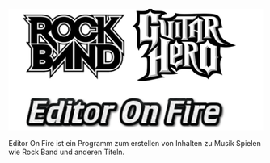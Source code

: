 <p align="center"/><img src="https://raw.githubusercontent.com/RAConquista/XBOX360/master/docs/images/EoF.png"/></img>
<br>
<p>Editor On Fire ist ein Programm zum erstellen von Inhalten zu Musik Spielen wie Rock Band und anderen Titeln. </p>

